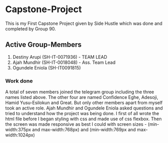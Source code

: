 # Capstone-Project
This is my First Capstone Project given by Side Hustle which was done and completed by Group 90.

## Active Group-Members
1. Destiny Arupi (SH-IT-0071936) - TEAM LEAD
2. Ajah Mundhir (SH-IT-0018048) - Ass. Team Lead
3. Ogundele Eniola (SH-IT0091815)

### Work done
A total of seven members joined the telegram group including the three names listed above. The other four are named Confidence Eghe, Adesoji, Hamid Yusu-Esilokun and Great. But only other members apart from myself took an active role. Ajah Mundhir and Ogundele Eniola asked questions and tried to understand how the project was being done. I first of all wrote the html file before I began styling with css and made use of css flexbox. Then the screen was made responsive as best I could with screen sizes - (min-width:375px and max-width:768px) and (min-width:769px and max-width:1024px)
